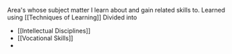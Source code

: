 Area's whose subject matter I learn about and gain related skills to. Learned using [[Techniques of Learning]]
Divided into
 * [[Intellectual Disciplines]]
 * [[Vocational Skills]]
 * 
